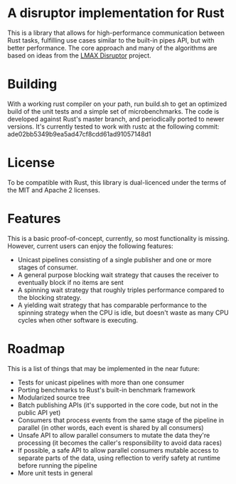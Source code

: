 # A disruptor implementation for Rust

This is a library that allows for high-performance communication between Rust
tasks, fulfilling use cases similar to the built-in pipes API, but with better
performance. The core approach and many of the algorithms are based on ideas
from the [LMAX Disruptor](http://lmax-exchange.github.io/disruptor/) project.

# Building

With a working rust compiler on your path, run build.sh to get an optimized
build of the unit tests and a simple set of microbenchmarks. The code is
developed against Rust's master branch, and periodically ported to newer
versions. It's currently tested to work with rustc at the following commit:
ade02bb5349b9ea5ad47cf8cdd61ad91057148d1

# License

To be compatible with Rust, this library is dual-licenced under the terms of the
MIT and Apache 2 licenses.

# Features

This is a basic proof-of-concept, currently, so most functionality is missing.
However, current users can enjoy the following features:
 * Unicast pipelines consisting of a single publisher and one or more stages of
   consumer.
 * A general purpose blocking wait strategy that causes the receiver to
   eventually block if no items are sent
 * A spinning wait strategy that roughly triples performance compared to the
   blocking strategy.
 * A yielding wait strategy that has comparable performance to the spinning
   strategy when the CPU is idle, but doesn't waste as many CPU cycles when
   other software is executing.

# Roadmap

This is a list of things that may be implemented in the near future:
 * Tests for unicast pipelines with more than one consumer
 * Porting benchmarks to Rust's built-in benchmark framework
 * Modularized source tree
 * Batch publishing APIs (it's supported in the core code, but not in the public
   API yet)
 * Consumers that process events from the same stage of the pipeline in parallel
   (in other words, each event is shared by all consumers)
 * Unsafe API to allow parallel consumers to mutate the data they're processing
   (it becomes the caller's responsibility to avoid data races)
 * If possible, a safe API to allow parallel consumers mutable access to
   separate parts of the data, using reflection to verify safety at runtime
   before running the pipeline
 * More unit tests in general
